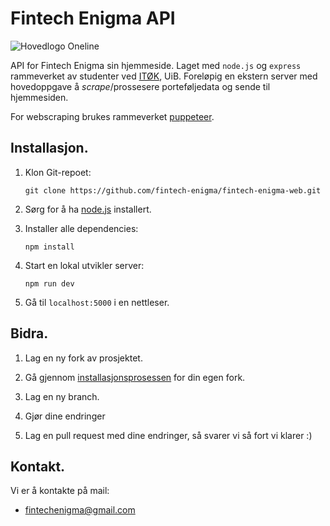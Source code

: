 ﻿# Fintech Enigma API

![Hovedlogo Oneline](https://raw.githubusercontent.com/fintech-enigma/fintech-enigma-web/main/docs/graphics/OneLinerDark.svg)

API for Fintech Enigma sin hjemmeside. Laget med `node.js` og `express` rammeverket av studenter ved [ITØK](https://www.uib.no/studier/MASV-IT%C3%98K), UiB. Foreløpig en ekstern server med hovedoppgave å _scrape_/prossesere porteføljedata og sende til hjemmesiden. 

For webscraping brukes rammeverket [puppeteer](https://www.npmjs.com/package/puppeteer). 



## Installasjon.

1. Klon Git-repoet:

    ````
    git clone https://github.com/fintech-enigma/fintech-enigma-web.git
    ````

2. Sørg for å ha [node.js](https://nodejs.org/en/) installert. 

3. Installer alle dependencies:

    ````
    npm install
    ````

4. Start en lokal utvikler server:

    ````
    npm run dev
    ````

5. Gå til `localhost:5000` i en nettleser.

## Bidra. 

1. Lag en ny fork av prosjektet.

2. Gå gjennom [installasjonsprosessen](#installasjon) for din egen fork.

3. Lag en ny branch.

4. Gjør dine endringer

5. Lag en pull request med dine endringer, så svarer vi så fort vi klarer :)

## Kontakt. 

Vi er å kontakte på mail:

- [fintechenigma@gmail.com](mailto:fintechenigma@gmail.com)

